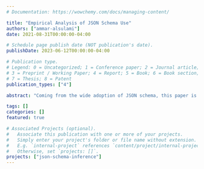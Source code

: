```yaml
---
# Documentation: https://wowchemy.com/docs/managing-content/

title: "Empirical Analysis of JSON Schema Use"
authors: ["ammar-alsulami"]
date: 2021-08-31T00:00:00-04:00

# Schedule page publish date (NOT publication's date).
publishDate: 2023-06-12T00:00:00-04:00

# Publication type.
# Legend: 0 = Uncategorized; 1 = Conference paper; 2 = Journal article;
# 3 = Preprint / Working Paper; 4 = Report; 5 = Book; 6 = Book section;
# 7 = Thesis; 8 = Patent
publication_types: ["4"]

abstract: "Coming from the wide adoption of JSON schema, this paper is devoted to investigating the use and characteristics of this technology. We collected, prepared, and analyzed 47,610 json files to draw meaningful conclusions for schema developers. Even with polishing of schema versions, version four is the most commonly used among users and string types outnumbers other types in terms of quantity. The majority of errors while validating schemas is due to using new features while refereeing to an older definition of the schema."

tags: []
categories: []
featured: true

# Associated Projects (optional).
#   Associate this publication with one or more of your projects.
#   Simply enter your project's folder or file name without extension.
#   E.g. `internal-project` references `content/project/internal-project/index.md`.
#   Otherwise, set `projects: []`.
projects: ["json-schema-inference"]
---
```

